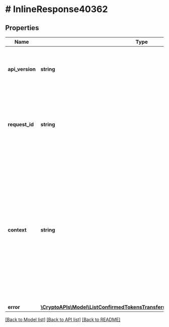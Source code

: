 # # InlineResponse40362

## Properties

Name | Type | Description | Notes
------------ | ------------- | ------------- | -------------
**api_version** | **string** | Specifies the version of the API that incorporates this endpoint. |
**request_id** | **string** | Defines the ID of the request. The &#x60;requestId&#x60; is generated by Crypto APIs and it&#39;s unique for every request. |
**context** | **string** | In batch situations the user can use the context to correlate responses with requests. This property is present regardless of whether the response was successful or returned as an error. &#x60;context&#x60; is specified by the user. | [optional]
**error** | [**\CryptoAPIs\Model\ListConfirmedTokensTransfersByAddressAndTimeRangeE403**](ListConfirmedTokensTransfersByAddressAndTimeRangeE403.md) |  |

[[Back to Model list]](../../README.md#models) [[Back to API list]](../../README.md#endpoints) [[Back to README]](../../README.md)
